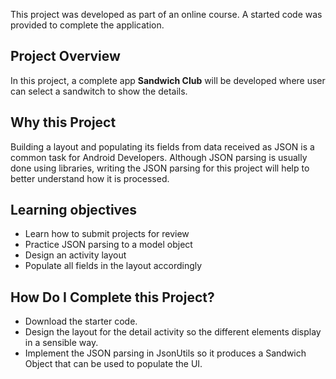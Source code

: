 This project was developed as part of an online course. A started code was provided to complete the application.

## Project Overview
In this project, a complete app **Sandwich Club** will be developed where user can select a sandwitch to
show the details.

## Why this Project
Building a layout and populating its fields from data received as JSON
is a common task for Android Developers. Although JSON parsing is usually
done using libraries, writing the JSON parsing for  this project will
help to better understand how it is processed.

## Learning objectives
- Learn how to submit projects for review
- Practice JSON parsing to a model object
- Design an activity layout
- Populate all fields in the layout accordingly

## How Do I Complete this Project?
- Download the starter code.
- Design the layout for the detail activity so the different elements display in a sensible way. 
- Implement the JSON parsing in JsonUtils so it produces a Sandwich Object that can be used to populate the UI. 
